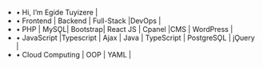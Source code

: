 - • Hi, I’m Egide Tuyizere |
- • Frontend | Backend | Full-Stack |DevOps |
- • PHP | MySǪL| Bootstrap| React JS | Cpanel |CMS | WordPress |
- • JavaScript |Typescript | Ajax | Java | TypeScript | PostgreSǪL | jǪuery |
- • Cloud Computing | OOP | YAML |
<!---
kinggiddy1/kinggiddy1 is a ✨ special ✨ repository because its `README.md` (this file) appears on your GitHub profile.
You can click the Preview link to take a look at your changes.
--->
